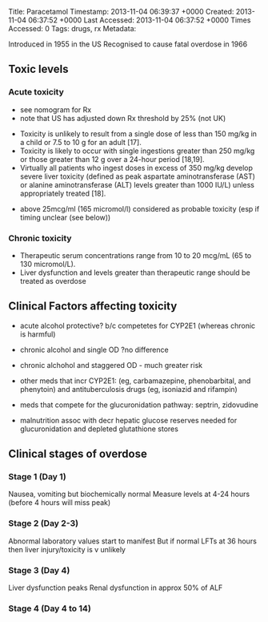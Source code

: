 Title: Paracetamol
Timestamp: 2013-11-04 06:39:37 +0000
Created: 2013-11-04 06:37:52 +0000
Last Accessed: 2013-11-04 06:37:52 +0000
Times Accessed: 0
Tags: drugs, rx
Metadata: 

Introduced in 1955 in the US
Recognised to cause fatal overdose in 1966




## Toxic levels

### Acute toxicity
- see nomogram for Rx
- note that US has adjusted down Rx threshold by 25% (not UK)
* Toxicity is unlikely to result from a single dose of less than 150 mg/kg in a child or 7.5 to 10 g for an adult [17].
* Toxicity is likely to occur with single ingestions greater than 250 mg/kg or those greater than 12 g over a 24-hour period [18,19].
* Virtually all patients who ingest doses in excess of 350 mg/kg develop severe liver toxicity (defined as peak aspartate aminotransferase (AST) or alanine aminotransferase (ALT) levels greater than 1000 IU/L) unless appropriately treated [18].
- above 25mcg/ml (165 micromol/l) considered as probable toxicity (esp if timing unclear (see below))

### Chronic toxicity
* Therapeutic serum concentrations range from 10 to 20 mcg/mL (65 to 130 micromol/L).
* Liver dysfunction and levels greater than therapeutic range should be treated as overdose


## Clinical Factors affecting toxicity

- acute alcohol protective? b/c competetes for CYP2E1 (whereas chronic is harmful)
- chronic alcohol and single OD ?no difference
- chronic alchohol and staggered OD - much greater risk

- other meds that incr CYP2E1:  (eg, carbamazepine, phenobarbital, and phenytoin) and antituberculosis drugs (eg, isoniazid and rifampin)
- meds that compete for the glucuronidation pathway: septrin, zidovudine

- malnutrition assoc with decr hepatic glucose reserves needed for glucuronidation and depleted glutathione stores


## Clinical stages of overdose

### Stage 1 (Day 1)
Nausea, vomiting but biochemically normal
Measure levels at 4-24 hours (before 4 hours will miss peak)

### Stage 2 (Day 2-3)
Abnormal laboratory values start to manifest
But if normal LFTs at 36 hours then liver injury/toxicity is v unlikely

### Stage 3 (Day 4)
Liver dysfunction peaks
Renal dysfunction in approx 50% of ALF

### Stage 4 (Day 4 to 14)
